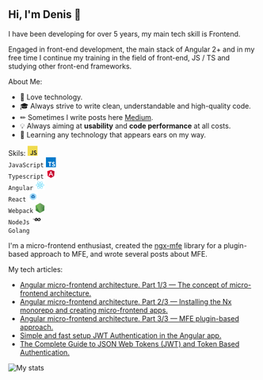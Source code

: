 ## Hi, I'm Denis 👋 

I have been developing for over 5 years, my main tech skill is Frontend.

Engaged in front-end development, the main stack of Angular 2+ and in my free time I continue my training in the field of front-end, JS / TS and studying other front-end frameworks.

About Me:
- 🖤 Love technology.
- 🎓 Always strive to write clean, understandable and high-quality code.
- ✏ Sometimes I write posts here [Medium](https://dekh.medium.com/).
- 💡 Always aiming at  **usability** and **code performance** at all costs.
- 📖 Learning any technology that appears ears on my way.

Skils:
<code><img height="20" src="https://raw.githubusercontent.com/github/explore/80688e429a7d4ef2fca1e82350fe8e3517d3494d/topics/javascript/javascript.png"> JavaScript</code>
<code><img height="20" src="https://raw.githubusercontent.com/github/explore/80688e429a7d4ef2fca1e82350fe8e3517d3494d/topics/typescript/typescript.png"> Typescript</code>
<code><img height="20" src="https://raw.githubusercontent.com/github/explore/80688e429a7d4ef2fca1e82350fe8e3517d3494d/topics/angular/angular.png"> Angular</code>
<code><img height="20" src="https://raw.githubusercontent.com/github/explore/80688e429a7d4ef2fca1e82350fe8e3517d3494d/topics/react/react.png"> React</code>
<code><img height="20" src="https://raw.githubusercontent.com/github/explore/80688e429a7d4ef2fca1e82350fe8e3517d3494d/topics/webpack/webpack.png"> Webpack</code>
<code><img height="20" src="https://raw.githubusercontent.com/github/explore/80688e429a7d4ef2fca1e82350fe8e3517d3494d/topics/nodejs/nodejs.png"> NodeJs</code>
<code><img height="20" src="https://raw.githubusercontent.com/github/explore/80688e429a7d4ef2fca1e82350fe8e3517d3494d/topics/go/go.png"> Golang</code>

I'm a micro-frontend enthusiast, created the [ngx-mfe](https://github.com/dkhrunov/ngx-mfe) library for a plugin-based approach to MFE, and wrote several posts about MFE.

My tech articles:
- [Angular micro-frontend architecture. Part 1/3 — The concept of micro-frontend architecture.](https://dekh.medium.com/angular-micro-frontend-architecture-part-1-3-the-concept-of-micro-frontend-architecture-2ff56a5ac264)
- [Angular micro-frontend architecture. Part 2/3 — Installing the Nx monorepo and creating micro-frontend apps.](https://dekh.medium.com/angular-micro-frontend-architecture-part-2-3-installing-the-nx-monorepo-and-creating-mfe-app-9defbd2f9c3b)
- [Angular micro-frontend architecture. Part 3/3 — MFE plugin-based approach.](https://dekh.medium.com/angular-micro-frontend-architecture-part-3-3-mfe-plugin-based-approach-f36dc9849b0)
- [Simple and fast setup JWT Authentication in the Angular app.](https://dekh.medium.com/simple-and-fast-setup-jwt-authentication-in-the-angular-app-2ea9004fbbde)
- [The Complete Guide to JSON Web Tokens (JWT) and Token Based Authentication.](https://dekh.medium.com/the-complete-guide-to-json-web-tokens-jwt-and-token-based-authentication-32501cb5125c)

![My stats](https://github-readme-stats.vercel.app/api?username=dkhrunov&theme=default_repocard&show_icons=true)
